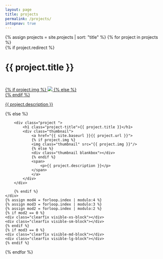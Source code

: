 ```yaml
---
layout: page
title: projects
permalink: /projects/
intopnav: true
---
```


<div class="row">
{% assign projects = site.projects | sort: "title" %}
{% for project in projects %}
    <div class="col-xs-6 col-sm-4 col-md-4 col-lg-4">
        {% if project.redirect %}
        <div class="project">
            <h1 style="height:60px;" class="project-title" >{{ project.title }}</h1>
            <div class="thumbnail">
                <a href="{{ project.redirect }}" target="_blank">
                {% if project.img %}
                <img class="thumbnail" src="{{ project.img }}"/>
                {% else %}
                <div class="thumbnail blankbox"></div>
                {% endif %}    
                <span>
                    <p>{{ project.description }}</p>
                </span>
                </a>
            </div>
        </div>
        {% else %}

        <div class="project ">
            <h1 class="project-title">{{ project.title }}</h1>
            <div class="thumbnail">
                <a href="{{ site.baseurl }}{{ project.url }}">
                {% if project.img %}
                <img class="thumbnail" src="{{ project.img }}"/>
                {% else %}
                <div class="thumbnail blankbox"></div>
                {% endif %}    
                <span>
                    <p>{{ project.description }}</p>
                </span>
                </a>
            </div>
        </div>

        {% endif %}
    </div>
    {% assign mod4 = forloop.index | modulo:4 %}
    {% assign mod3 = forloop.index | modulo:3 %}
    {% assign mod2 = forloop.index | modulo:2 %}
    {% if mod2 == 0 %}
    <div class="clearfix visible-xs-block"></div>
    <div class="clearfix visible-sm-block"></div>
    {% endif %}
    {% if mod3 == 0 %}
    <div class="clearfix visible-md-block"></div>
    <div class="clearfix visible-lg-block"></div>
    {% endif %}
{% endfor %}
</div>
